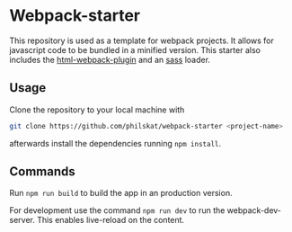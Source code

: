 # Webpack-starter

This repository is used as a template for webpack projects.
It allows for javascript code to be bundled in a minified version.
This starter also includes the [html-webpack-plugin](https://github.com/jantimon/html-webpack-plugin)
and an [sass](https://sass-lang.com/) loader.

## Usage

Clone the repository to your local machine with

```bash
git clone https://github.com/philskat/webpack-starter <project-name>
```

afterwards install the dependencies running `npm install`.

## Commands

Run `npm run build` to build the app in an production version.

For development use the command `npm run dev` to run the webpack-dev-server.
This enables live-reload on the content.
